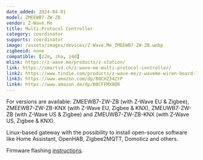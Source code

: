 ```yaml
---
date_added: 2024-04-01
model: ZMEEWB7-ZW-ZB
vendor: Z-Wave.Me
title: Multi-Protocol Controller
category: coordinator
supports: coordinator
image: /assets/images/devices/Z-Wave.Me_ZMEEWB7-ZW-ZB.webp
zigbeeid: none
compatible: [z2m, zha, z4d]
mlink: https://z-wave.me/products/z-station/
link: https://smartsd.ch/z-wave-me-multi-protocol-controller/
link2: https://www.tindie.com/products/z-wave-me/z-waveme-wiren-board-7/
link3: https://www.amazon.com/dp/B0CHZ34ZYP
link4: https://www.amazon.de/dp/B0CFFMX8QR
---
```


For versions are available: ZMEEWB7-ZW-ZB (with Z-Wave EU & Zigbee), ZMEEWB7-ZW-ZB-KNX (with Z-Wave EU, Zigbee & KNX), ZMEUWB7-ZW-ZB (with Z-Wave US & Zigbee) and ZMEUWB7-ZW-ZB-KNX (with Z-Wave US, Zigbee & KNX).

Linux-based gateway with the possibility to install open-source software like Home Assistant, OpenHAB, Zigbee2MQTT, Domoticz and others.

Firmware flashing [instructions](https://z-wave.me/support/tools-for-zigbee-openthread-ble/).
